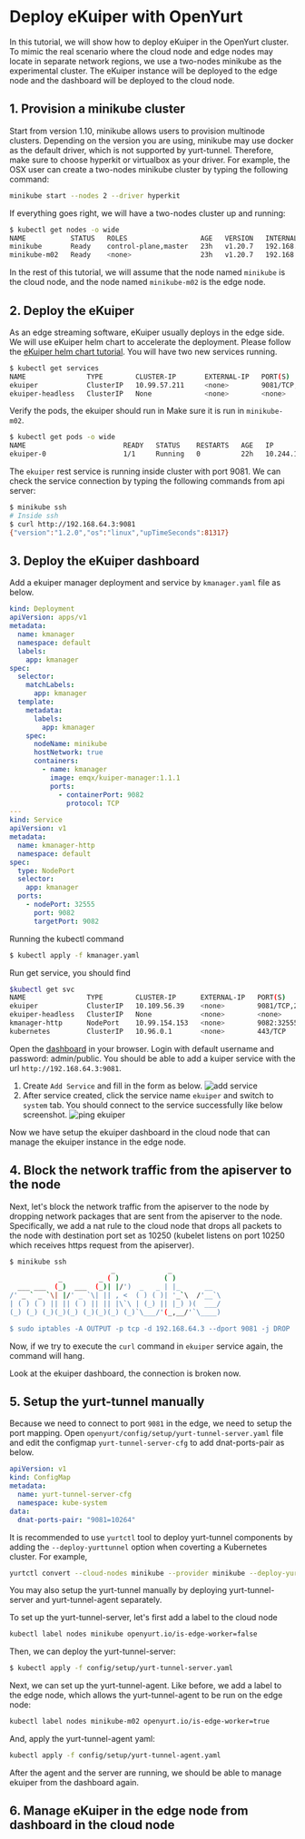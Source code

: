 # Deploy eKuiper with OpenYurt

In this tutorial, we will show how to deploy eKuiper in the OpenYurt cluster. To mimic the real scenario where the cloud
node and edge nodes may locate in separate network regions, we use a two-nodes minikube as the experimental cluster. The
eKuiper instance will be deployed to the edge node and the dashboard will be deployed to the cloud node.

## 1. Provision a minikube cluster

Start from version 1.10, minikube allows users to provision multinode clusters. Depending on the version you are using,
minikube may use docker as the default driver, which is not supported by yurt-tunnel. Therefore, make sure to choose
hyperkit or virtualbox as your driver. For example, the OSX user can create a two-nodes minikube cluster by typing the
following command:

```bash
minikube start --nodes 2 --driver hyperkit
```

If everything goes right, we will have a two-nodes cluster up and running:

```bash
$ kubectl get nodes -o wide
NAME           STATUS   ROLES                  AGE   VERSION   INTERNAL-IP    EXTERNAL-IP   OS-IMAGE               KERNEL-VERSION   CONTAINER-RUNTIME
minikube       Ready    control-plane,master   23h   v1.20.7   192.168.64.2   <none>        Buildroot 2020.02.12   4.19.182         docker://20.10.6
minikube-m02   Ready    <none>                 23h   v1.20.7   192.168.64.3   <none>        Buildroot 2020.02.12   4.19.182         docker://20.10.6
```

In the rest of this tutorial, we will assume that the node named `minikube` is the cloud node, and the node
named `minikube-m02` is the edge node.

## 2. Deploy the eKuiper

As an edge streaming software, eKuiper usually deploys in the edge side. We will use eKuiper helm chart to accelerate
the deployment. Please follow
the [eKuiper helm chart tutorial](https://github.com/lf-edge/ekuiper/blob/master/deploy/chart/kuiper/README.md). You
will have two new services running.

```bash
$ kubectl get services
NAME               TYPE        CLUSTER-IP       EXTERNAL-IP   PORT(S)              AGE
ekuiper            ClusterIP   10.99.57.211     <none>        9081/TCP,20498/TCP   22h
ekuiper-headless   ClusterIP   None             <none>        <none>               22h
```

Verify the pods, the ekuiper should run in Make sure it is run in `minikube-m02`.

```bash
$ kubectl get pods -o wide
NAME                        READY   STATUS    RESTARTS   AGE   IP           NODE           NOMINATED NODE   READINESS GATES
ekuiper-0                   1/1     Running   0          22h   10.244.1.3   minikube-m02   <none>           <none>
```

The `ekuiper` rest service is running inside cluster with port 9081. We can check the service connection by typing the
following commands from api server:

```bash
$ minikube ssh
# Inside ssh
$ curl http://192.168.64.3:9081
{"version":"1.2.0","os":"linux","upTimeSeconds":81317}
```

## 3. Deploy the eKuiper dashboard

Add a ekuiper manager deployment and service by `kmanager.yaml` file as below.

```yaml
kind: Deployment
apiVersion: apps/v1
metadata:
  name: kmanager
  namespace: default
  labels:
    app: kmanager
spec:
  selector:
    matchLabels:
      app: kmanager
  template:
    metadata:
      labels:
        app: kmanager
    spec:
      nodeName: minikube
      hostNetwork: true
      containers:
        - name: kmanager
          image: emqx/kuiper-manager:1.1.1
          ports:
            - containerPort: 9082
              protocol: TCP
---
kind: Service
apiVersion: v1
metadata:
  name: kmanager-http
  namespace: default
spec:
  type: NodePort
  selector:
    app: kmanager
  ports:
    - nodePort: 32555
      port: 9082
      targetPort: 9082
```

Running the kubectl command

```bash
$ kubectl apply -f kmanager.yaml
```

Run get service, you should find

```bash
$kubectl get svc
NAME               TYPE        CLUSTER-IP      EXTERNAL-IP   PORT(S)              AGE
ekuiper            ClusterIP   10.109.56.39    <none>        9081/TCP,20498/TCP   120m
ekuiper-headless   ClusterIP   None            <none>        <none>               120m
kmanager-http      NodePort    10.99.154.153   <none>        9082:32555/TCP       15s
kubernetes         ClusterIP   10.96.0.1       <none>        443/TCP              33h
```

Open the [dashboard](http://192.168.64.2:32555) in your browser. Login with default username and password: admin/public.
You should be able to add a kuiper service with the url `http://192.168.64.3:9081`.

1. Create `Add Service` and fill in the form as below.
   ![add service](./add_service.png)
2. After service created, click the service name `ekuiper` and switch to `system` tab. You should connect to the service
   successfully like below screenshot.
   ![ping ekuiper](./ping.png)

Now we have setup the ekuiper dashboard in the cloud node that can manage the ekuiper instance in the edge node.

## 4. Block the network traffic from the apiserver to the node

Next, let's block the network traffic from the apiserver to the node by dropping network packages that are sent from the
apiserver to the node. Specifically, we add a nat rule to the cloud node that drops all packets to the node with
destination port set as 10250 (kubelet listens on port 10250 which receives https request from the apiserver).

```bash
$ minikube ssh
                         _             _
            _         _ ( )           ( )
  ___ ___  (_)  ___  (_)| |/')  _   _ | |_      __
/' _ ` _ `\| |/' _ `\| || , <  ( ) ( )| '_`\  /'__`\
| ( ) ( ) || || ( ) || || |\`\ | (_) || |_) )(  ___/
(_) (_) (_)(_)(_) (_)(_)(_) (_)`\___/'(_,__/'`\____)

$ sudo iptables -A OUTPUT -p tcp -d 192.168.64.3 --dport 9081 -j DROP
```

Now, if we try to execute the `curl` command in `ekuiper` service again, the command will hang.

Look at the ekuiper dashboard, the connection is broken now.

## 5. Setup the yurt-tunnel manually

Because we need to connect to port `9081` in the edge, we need to setup the port mapping.
Open `openyurt/config/setup/yurt-tunnel-server.yaml` file and edit the configmap `yurt-tunnel-server-cfg` to add
dnat-ports-pair as below.

```yaml
apiVersion: v1
kind: ConfigMap
metadata:
  name: yurt-tunnel-server-cfg
  namespace: kube-system
data:
  dnat-ports-pair: "9081=10264"
```

It is recommended to use `yurtctl` tool to deploy yurt-tunnel components by adding the `--deploy-yurttunnel` option when
coverting a Kubernetes cluster. For example,

```bash
yurtctl convert --cloud-nodes minikube --provider minikube --deploy-yurttunnel
```

You may also setup the yurt-tunnel manually by deploying yurt-tunnel-server and yurt-tunnel-agent separately.

To set up the yurt-tunnel-server, let's first add a label to the cloud node

```bash
kubectl label nodes minikube openyurt.io/is-edge-worker=false
```

Then, we can deploy the yurt-tunnel-server:

```bash
$ kubectl apply -f config/setup/yurt-tunnel-server.yaml
```

Next, we can set up the yurt-tunnel-agent. Like before, we add a label to the edge node, which allows the
yurt-tunnel-agent to be run on the edge node:

```bash
kubectl label nodes minikube-m02 openyurt.io/is-edge-worker=true
```

And, apply the yurt-tunnel-agent yaml:

```bash
kubectl apply -f config/setup/yurt-tunnel-agent.yaml
```

After the agent and the server are running, we should be able to manage ekuiper from the dashboard again.

## 6. Manage eKuiper in the edge node from dashboard in the cloud node